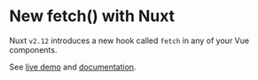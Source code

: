 # New fetch() with Nuxt

Nuxt `v2.12` introduces a new hook called `fetch` in any of your Vue components.

See [live demo](https://nuxt-new-fetch.surge.sh) and [documentation](https://nuxtjs.org/api/pages-fetch).
